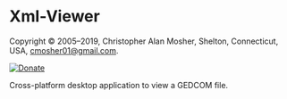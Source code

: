 # Xml-Viewer

Copyright © 2005–2019, Christopher Alan Mosher, Shelton, Connecticut, USA, <cmosher01@gmail.com>.

[![Donate](https://img.shields.io/badge/Donate-PayPal-green.svg)](https://www.paypal.com/cgi-bin/webscr?cmd=_s-xclick&hosted_button_id=CVSSQ2BWDCKQ2)

Cross-platform desktop application to view a GEDCOM file.
